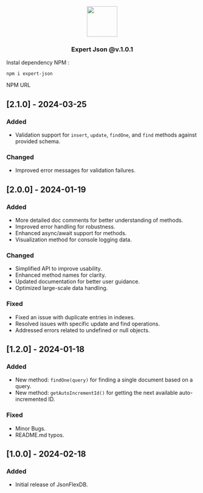 <div align='center'>
   <img width=80px src='https://github.com/ismailsamudra/expert-json/assets/67509798/1719ed9e-1bb8-4b75-906c-ed92296fdeaf'>
 <h3>
    Expert Json @v.1.0.1
 </h3>
</div>

Instal dependency NPM :
```
npm i expert-json
```
NPM URL 

## [2.1.0] - 2024-03-25

### Added

- Validation support for `insert`, `update`, `findOne`, and `find` methods against provided schema.

### Changed

- Improved error messages for validation failures.

## [2.0.0] - 2024-01-19

### Added

- More detailed doc comments for better understanding of methods.
- Improved error handling for robustness.
- Enhanced async/await support for methods.
- Visualization method for console logging data.

### Changed

- Simplified API to improve usability.
- Enhanced method names for clarity.
- Updated documentation for better user guidance.
- Optimized large-scale data handling.

### Fixed

- Fixed an issue with duplicate entries in indexes.
- Resolved issues with specific update and find operations.
- Addressed errors related to undefined or null objects.

## [1.2.0] - 2024-01-18

### Added

- New method: `findOne(query)` for finding a single document based on a query.
- New method: `getAutoIncrementId()` for getting the next available auto-incremented ID.

### Fixed

- Minor Bugs.
- README.md typos.

## [1.0.0] - 2024-02-18

### Added

- Initial release of JsonFlexDB.
